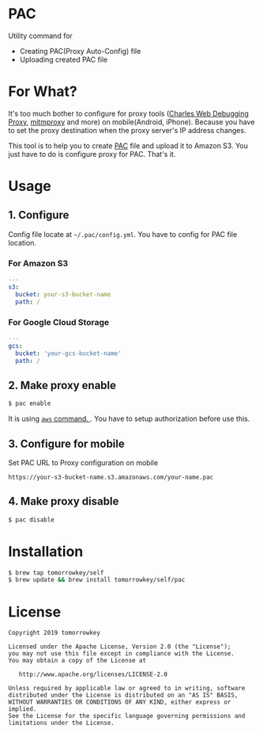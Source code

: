 PAC
===

Utility command for

- Creating PAC(Proxy Auto-Config) file
- Uploading created PAC file

# For What?

It's too much bother to configure for proxy tools ([Charles Web Debugging Proxy](https://www.charlesproxy.com/), [mitmproxy](https://mitmproxy.org/) and more) on mobile(Android, iPhone). Because you have to set the proxy destination when the proxy server's IP address changes.

This tool is to help you to create [PAC](https://en.wikipedia.org/wiki/Proxy_auto-config) file and upload it to Amazon S3.
You just have to do is configure proxy for PAC. That's it.

# Usage

## 1. Configure

Config file locate at `~/.pac/config.yml`. You have to config for PAC file location.

### For Amazon S3

```yaml
---
s3:
  bucket: your-s3-bucket-name
  path: /
```

### For Google Cloud Storage

```yaml
---
gcs:
  bucket: 'your-gcs-bucket-name'
  path: /
```

## 2. Make proxy enable

```sh
$ pac enable
```

It is using [`aws` command. ](https://docs.aws.amazon.com/cli/latest/userguide/cli-chap-welcome.html). You have to setup authorization before use this.

## 3. Configure for mobile

Set PAC URL to Proxy configuration on mobile

```
https://your-s3-bucket-name.s3.amazonaws.com/your-name.pac
```

## 4. Make proxy disable

```sh
$ pac disable
```

# Installation

```sh
$ brew tap tomorrowkey/self
$ brew update && brew install tomorrowkey/self/pac
```

# License

```
Copyright 2019 tomorrowkey

Licensed under the Apache License, Version 2.0 (the "License");
you may not use this file except in compliance with the License.
You may obtain a copy of the License at

   http://www.apache.org/licenses/LICENSE-2.0

Unless required by applicable law or agreed to in writing, software
distributed under the License is distributed on an "AS IS" BASIS,
WITHOUT WARRANTIES OR CONDITIONS OF ANY KIND, either express or implied.
See the License for the specific language governing permissions and
limitations under the License.
```
